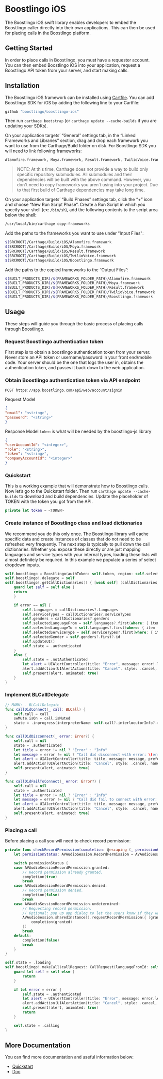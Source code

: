 # Boostlingo iOS

The Boostlingo iOS swift library enables developers to embed the Boostlingo caller directly into their own applications. This can then be used for placing calls in the Boostlingo platform.

## Getting Started

In order to place calls in Boostlingo, you must have a requestor account. You can then embed Boostlingo iOS into your application, request a Boostlingo API token from your server, and start making calls.

## Installation

The Boostlingo iOS framework can be installed using [Cartfile](https://github.com/Carthage/Carthage).
You can add Boostlingo SDK for iOS by adding the following line to your Cartfile:

```sh
github "boostlingo/boostlingo-ios"
```

Then run `carthage bootstrap` (or `carthage update --cache-builds` if you are updating your SDKs).

On your application targets’ “General” settings tab, in the “Linked Frameworks and Libraries” section, drag and drop each framework you want to use from the Carthage/Build folder on disk. For Boostlingo SDK you will need to link following frameworks:

```sh
Alamofire.framework, Moya.framework, Result.framework, TwilioVoice.framework, Boostlingo.framework
```
> NOTE: At this time, Carthage does not provide a way to build only specific repository submodules. All submodules and their dependencies will be built with the above command. However, you don't need to copy frameworks you aren't using into your project. Due to that first build of Carthage dependencies may take long time.

On your application targets’ “Build Phases” settings tab, click the “+” icon and choose “New Run Script Phase”. Create a Run Script in which you specify your shell (ex: `/bin/sh`), add the following contents to the script area below the shell:

```sh
/usr/local/bin/carthage copy-frameworks
```

Add the paths to the frameworks you want to use under “Input Files":

```sh
$(SRCROOT)/Carthage/Build/iOS/Alamofire.framework
$(SRCROOT)/Carthage/Build/iOS/Moya.framework
$(SRCROOT)/Carthage/Build/iOS/Result.framework
$(SRCROOT)/Carthage/Build/iOS/TwilioVoice.framework
$(SRCROOT)/Carthage/Build/iOS/Boostlingo.framework
```

Add the paths to the copied frameworks to the “Output Files”:

```sh
$(BUILT_PRODUCTS_DIR)/$(FRAMEWORKS_FOLDER_PATH)/Alamofire.framework
$(BUILT_PRODUCTS_DIR)/$(FRAMEWORKS_FOLDER_PATH)/Moya.framework
$(BUILT_PRODUCTS_DIR)/$(FRAMEWORKS_FOLDER_PATH)/Result.framework
$(BUILT_PRODUCTS_DIR)/$(FRAMEWORKS_FOLDER_PATH)/TwilioVoice.framework
$(BUILT_PRODUCTS_DIR)/$(FRAMEWORKS_FOLDER_PATH)/Boostlingo.framework
```

## Usage

These steps will guide you through the basic process of placing calls through Boostlingo.

### Request Boostlingo authentication token

First step is to obtain a boostlingo authentication token from your server.  Never store an API token or username/password in your front end/mobile code.  Your server should be the one that logs the user in, obtains the authentication token, and passes it back down to the web application.

### Obtain Boostlingo authentication token via API endpoint

```
POST https://app.boostlingo.com/api/web/account/signin
```

Request Model

```json
{
"email": "<string>",
"password": "<string>"
}
```

Response Model
`token` is what will be needed by the boostlingo-js library

```json
{
"userAccountId": "<integer>",
"role": "<string>",
"token": "<string>",
"companyAccountId": "<integer>"
}
```

### Quickstart

This is a working example that will demonstrate how to Boostlingo calls.
Now let’s go to the Quickstart folder. Then run `carthage update --cache-builds` to download and build dependencies.
Update the placeholder of TOKEN with the token you got from the API.

```swift
private let token = <TOKEN>
```

### Create instance of Boostlingo class and load dictionaries

We recommend you do this only once. The Boostlingo library will cache specific data and create instances of classes that do not need to be refreshed very frequently. The next step is typically to pull down the call dictionaries. Whether you expose these directly or are just mapping languages and service types with your internal types, loading these lists will almost definitely be required. In this example we populate a series of select dropdown inputs.

```swift
self.boostlingo = Boostlingo(authToken: self.token, region: self.selectedRegion!, logLevel: BLLogLevel.error)
self.boostlingo!.delegate = self
self.boostlingo!.getCallDictionaries() { [weak self] (callDictionaries, error) in
    guard let self = self else {
    return
    }

    if error == nil {
        self.languages = callDictionaries?.languages
        self.serviceTypes = callDictionaries?.serviceTypes
        self.genders = callDictionaries?.genders
        self.selectedLanguageFrom = self.languages?.first(where: { item -> Bool in return item.id == 4 })?.id
        self.selectedLanguageTo = self.languages?.first(where: { item -> Bool in return item.id == 1 })?.id
        self.selectedServiceType = self.serviceTypes?.first(where: { item -> Bool in return item.id == 1 })?.id
        self.selectedGender = self.genders?.first?.id
        self.updateUI()
        self.state = .authenticated
    }
    else {
        self.state = .notAuthenticated
        let alert = UIAlertController(title: "Error", message: error!.localizedDescription, preferredStyle: .alert)
        alert.addAction(UIAlertAction(title: "Cancel", style: .cancel, handler: nil))
        self.present(alert, animated: true)
    }
}
```

### Implement BLCallDelegate

```swift
// MARK: - BLCallDelegate
func callDidConnect(_ call: BLCall) {
    self.call = call
    swMute.isOn = call.isMuted
    state = .inprogress(interpreterName: self.call?.interlocutorInfo?.requiredName)
}

func callDidDisconnect(_ error: Error?) {
    self.call = nil
    state = .authenticated
    let title = error != nil ? "Error" : "Info"
    let message = error != nil ? "Call did disconnect with error: \(error!.localizedDescription)" : "Call did disconnect"
    let alert = UIAlertController(title: title, message: message, preferredStyle: .alert)
    alert.addAction(UIAlertAction(title: "Cancel", style: .cancel, handler: nil))
    self.present(alert, animated: true)
}

func callDidFailToConnect(_ error: Error?) {
    self.call = nil
    state = .authenticated
    let title = error != nil ? "Error" : "Info"
    let message = error != nil ? "Call did fail to connect with error: \(error!.localizedDescription)" : "Call did fail to connect"
    let alert = UIAlertController(title: title, message: message, preferredStyle: .alert)
    alert.addAction(UIAlertAction(title: "Cancel", style: .cancel, handler: nil))
    self.present(alert, animated: true)
}
```

### Placing a call

Before placing a call you will need to check record permission:

```swift
private func checkRecordPermission(completion: @escaping (_ permissionGranted: Bool) -> Void) {
    let permissionStatus: AVAudioSession.RecordPermission = AVAudioSession.sharedInstance().recordPermission

    switch permissionStatus {
    case AVAudioSessionRecordPermission.granted:
        // Record permission already granted.
        completion(true)
        break
    case AVAudioSessionRecordPermission.denied:
        // Record permission denied.
        completion(false)
        break
    case AVAudioSessionRecordPermission.undetermined:
        // Requesting record permission.
        // Optional: pop up app dialog to let the users know if they want to request.
        AVAudioSession.sharedInstance().requestRecordPermission({ (granted) in
            completion(granted)
        })
        break
    default:
        completion(false)
        break
    }
}
```

```swift
self.state = .loading
self.boostlingo!.makeCall(callRequest: CallRequest(languageFromId: self.selectedLanguageFrom!, languageToId: self.selectedLanguageTo!, serviceTypeId: self.selectedServiceType!, genderId: self.selectedGender)) { [weak self] error in
    guard let self = self else {
        return
    }

    if let error = error {
        self.state = .authenticated
        let alert = UIAlertController(title: "Error", message: error.localizedDescription, preferredStyle: .alert)
        alert.addAction(UIAlertAction(title: "Cancel", style: .cancel, handler: nil))
        self.present(alert, animated: true)
        return
    }

    self.state = .calling
}
```

## More Documentation

You can find more documentation and useful information below:

* [Quickstart](https://github.com/boostlingo/boostlingo-ios/tree/master/Quickstart)
* [Doc](http://connect.boostlingo.com/sdk/boostlingo-ios/0.1.1/docs/index.html)


